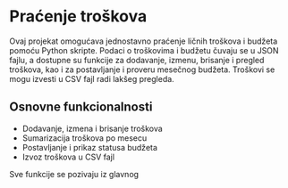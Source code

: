 # Praćenje troškova

Ovaj projekat omogućava jednostavno praćenje ličnih troškova i budžeta pomoću Python skripte. Podaci o troškovima i budžetu čuvaju se u JSON fajlu, a dostupne su funkcije za dodavanje, izmenu, brisanje i pregled troškova, kao i za postavljanje i proveru mesečnog budžeta. Troškovi se mogu izvesti u CSV fajl radi lakšeg pregleda.

## Osnovne funkcionalnosti

- Dodavanje, izmena i brisanje troškova
- Sumarizacija troškova po mesecu
- Postavljanje i prikaz statusa budžeta
- Izvoz troškova u CSV fajl

Sve funkcije se pozivaju iz glavnog
